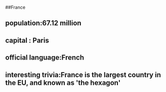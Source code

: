 ##France
## population:67.12 million


## capital : Paris

 
## official language:French


## interesting trivia:France is the largest country in the EU, and known as 'the hexagon'



